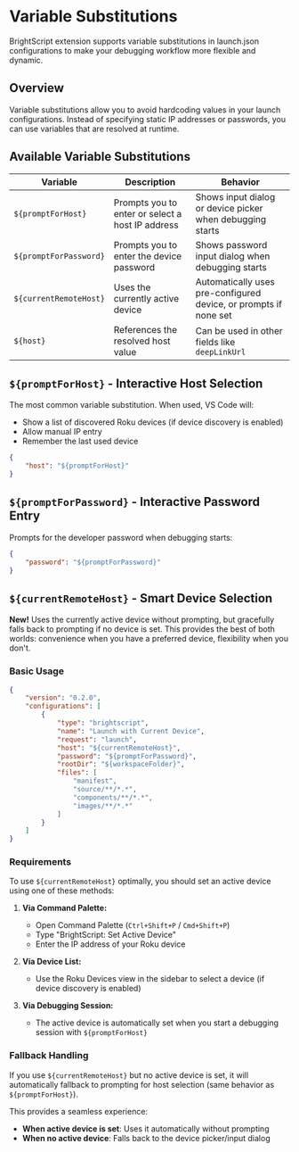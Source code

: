 # Variable Substitutions

BrightScript extension supports variable substitutions in launch.json configurations to make your debugging workflow more flexible and dynamic.

## Overview

Variable substitutions allow you to avoid hardcoding values in your launch configurations. Instead of specifying static IP addresses or passwords, you can use variables that are resolved at runtime.

## Available Variable Substitutions

| Variable | Description | Behavior |
|----------|-------------|----------|
| `${promptForHost}` | Prompts you to enter or select a host IP address | Shows input dialog or device picker when debugging starts |
| `${promptForPassword}` | Prompts you to enter the device password | Shows password input dialog when debugging starts |
| `${currentRemoteHost}` | Uses the currently active device | Automatically uses pre-configured device, or prompts if none set |
| `${host}` | References the resolved host value | Can be used in other fields like `deepLinkUrl` |

## `${promptForHost}` - Interactive Host Selection

The most common variable substitution. When used, VS Code will:
- Show a list of discovered Roku devices (if device discovery is enabled)
- Allow manual IP entry
- Remember the last used device

```json
{
    "host": "${promptForHost}"
}
```

## `${promptForPassword}` - Interactive Password Entry

Prompts for the developer password when debugging starts:

```json
{
    "password": "${promptForPassword}"
}
```

## `${currentRemoteHost}` - Smart Device Selection

**New!** Uses the currently active device without prompting, but gracefully falls back to prompting if no device is set. This provides the best of both worlds: convenience when you have a preferred device, flexibility when you don't.

### Basic Usage

```json
{
    "version": "0.2.0",
    "configurations": [
        {
            "type": "brightscript",
            "name": "Launch with Current Device",
            "request": "launch",
            "host": "${currentRemoteHost}",
            "password": "${promptForPassword}",
            "rootDir": "${workspaceFolder}",
            "files": [
                "manifest",
                "source/**/*.*",
                "components/**/*.*",
                "images/**/*.*"
            ]
        }
    ]
}
```

### Requirements

To use `${currentRemoteHost}` optimally, you should set an active device using one of these methods:

1. **Via Command Palette:**
   - Open Command Palette (`Ctrl+Shift+P` / `Cmd+Shift+P`)
   - Type "BrightScript: Set Active Device"
   - Enter the IP address of your Roku device

2. **Via Device List:**
   - Use the Roku Devices view in the sidebar to select a device (if device discovery is enabled)

3. **Via Debugging Session:**
   - The active device is automatically set when you start a debugging session with `${promptForHost}`

### Fallback Handling

If you use `${currentRemoteHost}` but no active device is set, it will automatically fallback to prompting for host selection (same behavior as `${promptForHost}`).

This provides a seamless experience:
- **When active device is set**: Uses it automatically without prompting
- **When no active device**: Falls back to the device picker/input dialog
